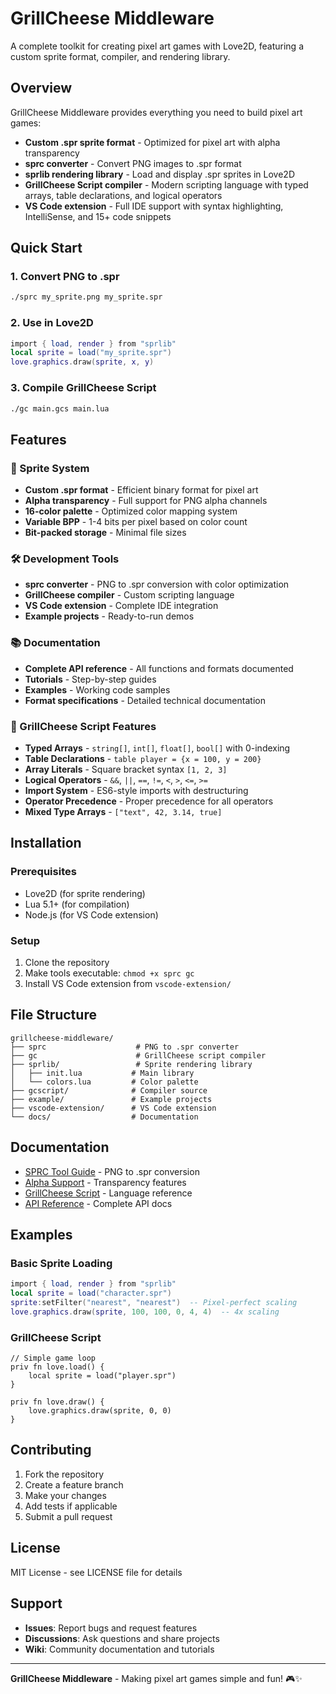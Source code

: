 # GrillCheese Middleware

A complete toolkit for creating pixel art games with Love2D, featuring a custom sprite format, compiler, and rendering library.

## Overview

GrillCheese Middleware provides everything you need to build pixel art games:

- **Custom .spr sprite format** - Optimized for pixel art with alpha transparency
- **sprc converter** - Convert PNG images to .spr format
- **sprlib rendering library** - Load and display .spr sprites in Love2D
- **GrillCheese Script compiler** - Modern scripting language with typed arrays, table declarations, and logical operators
- **VS Code extension** - Full IDE support with syntax highlighting, IntelliSense, and 15+ code snippets

## Quick Start

### 1. Convert PNG to .spr
```bash
./sprc my_sprite.png my_sprite.spr
```

### 2. Use in Love2D
```lua
import { load, render } from "sprlib"
local sprite = load("my_sprite.spr")
love.graphics.draw(sprite, x, y)
```

### 3. Compile GrillCheese Script
```bash
./gc main.gcs main.lua
```

## Features

### 🎨 Sprite System
- **Custom .spr format** - Efficient binary format for pixel art
- **Alpha transparency** - Full support for PNG alpha channels
- **16-color palette** - Optimized color mapping system
- **Variable BPP** - 1-4 bits per pixel based on color count
- **Bit-packed storage** - Minimal file sizes

### 🛠️ Development Tools
- **sprc converter** - PNG to .spr conversion with color optimization
- **GrillCheese compiler** - Custom scripting language
- **VS Code extension** - Complete IDE integration
- **Example projects** - Ready-to-run demos

### 📚 Documentation
- **Complete API reference** - All functions and formats documented
- **Tutorials** - Step-by-step guides
- **Examples** - Working code samples
- **Format specifications** - Detailed technical documentation

### 🚀 GrillCheese Script Features
- **Typed Arrays** - `string[]`, `int[]`, `float[]`, `bool[]` with 0-indexing
- **Table Declarations** - `table player = {x = 100, y = 200}`
- **Array Literals** - Square bracket syntax `[1, 2, 3]`
- **Logical Operators** - `&&`, `||`, `==`, `!=`, `<`, `>`, `<=`, `>=`
- **Import System** - ES6-style imports with destructuring
- **Operator Precedence** - Proper precedence for all operators
- **Mixed Type Arrays** - `["text", 42, 3.14, true]`

## Installation

### Prerequisites
- Love2D (for sprite rendering)
- Lua 5.1+ (for compilation)
- Node.js (for VS Code extension)

### Setup
1. Clone the repository
2. Make tools executable: `chmod +x sprc gc`
3. Install VS Code extension from `vscode-extension/`

## File Structure

```
grillcheese-middleware/
├── sprc                    # PNG to .spr converter
├── gc                      # GrillCheese script compiler
├── sprlib/                 # Sprite rendering library
│   ├── init.lua           # Main library
│   └── colors.lua         # Color palette
├── gcscript/              # Compiler source
├── example/               # Example projects
├── vscode-extension/      # VS Code extension
└── docs/                  # Documentation
```

## Documentation

- [SPRC Tool Guide](SPRC_README.md) - PNG to .spr conversion
- [Alpha Support](ALPHA_SUPPORT.md) - Transparency features
- [GrillCheese Script](docs/grillcheese-script.md) - Language reference
- [API Reference](docs/api-reference.md) - Complete API docs

## Examples

### Basic Sprite Loading
```lua
import { load, render } from "sprlib"
local sprite = load("character.spr")
sprite:setFilter("nearest", "nearest")  -- Pixel-perfect scaling
love.graphics.draw(sprite, 100, 100, 0, 4, 4)  -- 4x scaling
```

### GrillCheese Script
```gcs
// Simple game loop
priv fn love.load() {
    local sprite = load("player.spr")
}

priv fn love.draw() {
    love.graphics.draw(sprite, 0, 0)
}
```

## Contributing

1. Fork the repository
2. Create a feature branch
3. Make your changes
4. Add tests if applicable
5. Submit a pull request

## License

MIT License - see LICENSE file for details

## Support

- **Issues**: Report bugs and request features
- **Discussions**: Ask questions and share projects
- **Wiki**: Community documentation and tutorials

---

**GrillCheese Middleware** - Making pixel art games simple and fun! 🎮✨
